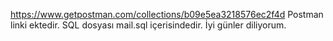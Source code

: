 https://www.getpostman.com/collections/b09e5ea3218576ec2f4d
Postman linki ektedir.
SQL dosyası mail.sql içerisindedir.
İyi günler diliyorum.
